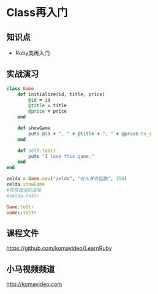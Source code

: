 Class再入门
==========

## 知识点

* Ruby类再入门

## 实战演习

~~~ruby
class Game
    def initialize(id, title, price)
        @id = id
        @title = title
        @price = price
    end

    def showGame
        puts @id + ", " + @title + ", " + @price.to_s
    end

    def self.toStr
        puts "I love this game."
    end
end

zelda = Game.new("zelda", "ゼルダの伝説", 350)
zelda.showGame
#常常错误的滋味
#zelda.toStr

Game.toStr
Game::toStr
~~~

## 课程文件

https://github.com/komavideo/LearnRuby

## 小马视频频道

http://komavideo.com
